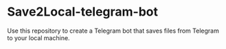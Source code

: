 # Save2Local-telegram-bot
Use this repository to create a Telegram bot that saves files from Telegram to your local machine.

